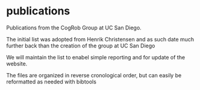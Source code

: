 # publications

Publications from the CogRob Group at UC San Diego.

The initial list was adopted from Henrik Christensen
and as such date much further back than the creation of 
the group at UC San Diego

We will maintain the list to enabel simple reporting 
and for update of the website. 

The files are organized in reverse cronological order, 
but can easily be reformatted as needed with bibtools
  
